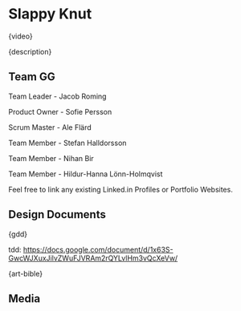 # Slappy Knut

{video}

{description}

## Team GG

  Team Leader - Jacob Roming
  
  Product Owner - Sofie Persson
  
  Scrum Master - Ale Flärd
  
  Team Member - Stefan Halldorsson
  
  Team Member - Nihan Bir
  
  Team Member - Hildur-Hanna Lönn-Holmqvist
  


Feel free to link any existing Linked.in Profiles or Portfolio Websites.

## Design Documents

{gdd}

tdd: https://docs.google.com/document/d/1x63S-GwcWJXuxJilvZWuFJVRAm2rQYLvlHm3vQcXeVw/

{art-bible}

## Media
